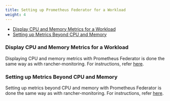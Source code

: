 ```yaml
---
title: Setting up Prometheus Federator for a Workload
weight: 4
---
```


- [Display CPU and Memory Metrics for a Workload](#display-cpu-and-memory-metrics-for-a-workload)
- [Setting up Metrics Beyond CPU and Memory](#setting-up-metrics-beyond-cpu-and-memory)
<!-- - [Custom Metrics](#custom-metrics) -->

### Display CPU and Memory Metrics for a Workload

Displaying CPU and memory metrics with Prometheus Federator is done the same way as with rancher-monitoring. For instructions, refer [here](../set-up-monitoring-for-workloads.md#display-cpu-and-memory-metrics-for-a-workload).

### Setting up Metrics Beyond CPU and Memory

Setting up metrics beyond CPU and memory with Prometheus Federator is done the same way as with rancher-monitoring. For instructions, refer [here](../set-up-monitoring-for-workloads.md#setting-up-metrics-beyond-cpu-and-memory).

<!-- ### Custom Metrics -->
